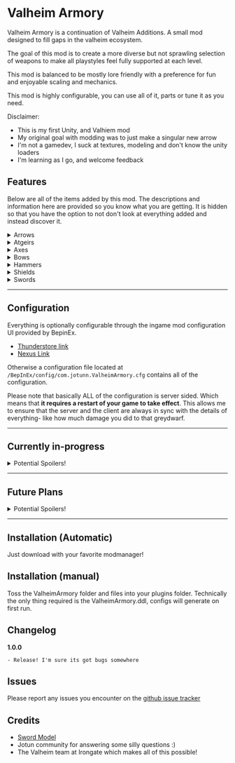# Valheim Armory
Valheim Armory is a continuation of Valheim Additions. A small mod designed to fill gaps in the valheim ecosystem.

The goal of this mod is to create a more diverse but not sprawling selection of weapons to make all playstyles feel fully supported at each level.


This mod is balanced to be mostly lore friendly with a preference for fun and enjoyable scaling and mechanics.

This mod is highly configurable, you can use all of it, parts or tune it as you need.


Disclaimer:
- This is my first Unity, and Valhiem mod
- My original goal with modding was to just make a singular new arrow
- I'm not a gamedev, I suck at textures, modeling and don't know the unity loaders
- I'm learning as I go, and welcome feedback


## Features

Below are all of the items added by this mod. The descriptions and information here are provided so you know what you are getting. It is hidden so that you have the option to not don't look at everything added and instead discover it.

<details>
  <summary>Arrows</summary>

  | Name | Crafted At | Stage | Icon |
  | ----------- | ----------- | ----------- | ----------- |
  | Bone arrow | Workbench | Meadows | ![bone arrow icon](https://imgur.com/KUYj0Zp.png) |
  | Chitin arrow | Workbench | Ocean | ![chitin arrow icon](https://imgur.com/LKNQnEt.png) |
  | Ancient Wood arrow | Workbench | Swamp | ![ancient wood arrow icon](https://imgur.com/d28tCPw.png) |
  | Surtling Fire arrow | Forge | Mountain | ![surtling fire arrow icon](https://i.imgur.com/lLFiUc8.png) |
  | Blackmetal arrow | Forge | Plains | ![blackmetal arrow icon](https://imgur.com/yiJKz6s.png) | 
  | Wood Crossbow Bolt | Artisan | Post-Mountain | ![wood crossbow bolt](https://imgur.com/UTbO8aG.png) |

  Arrows Added here fill out a number of additional roles, and importantly add new resource sinks.
  * Bone arrows add a cheap arrow alternative to wood, burn your extra bones today!
  * Chitin arrows add a cheap variation to wood arrows, use all those useless barnacles!
  * Ancient wood arrows add a yet stronger sink for ancient wood
  * Surtling Fire arrows add a stronger variation of the fire arrow at a time when you can make some of the best use of it
  * Blackmetal arrows help complete the metal arrow variants
  * Wood bolts provide a cheap, and earlier game alternative to more expensive crossbow bolts- at a lower damage
</details>

<details>
  <summary>Atgeirs</summary>

  ### Progression of Atgiers with the mod installed
  ![gallery of atgeirs](https://i.imgur.com/favxFmh.png)
  
  ### Added Atgeirs

  | Name | Crafted At | Stage | Icon |
  | ----------- | ----------- | ----------- | ----------- |
  | Antler Atgeir | Workbench | Post-Meadows | ![antler atgeir icon](https://i.imgur.com/qjSQc9z.png) |
  | Royal Abyssal Atgeir | Forge | Mountain | ![royal abyssal atgeir icon](https://i.imgur.com/FCO85Nq.png) |

  Atgeirs are incredibly powerful, but can be stamina heavy to get into using. 
  * The Antleir Atgier provides a stepping stone for those starting with this weapon type. Its also quite powerful, due to being one of the only easy AOE weapons earlygame.
  * The Royal Abyssal Atgeir provides a missing stepping stone from Iron -> Blackmetal atgeirs, while also being powerful and specialized by itself


</details>

<details>
  <summary>Axes</summary>
  
  ### Progression of Great Axes with the mod installed
  ![gallery of greataxes](https://i.imgur.com/vTyKT5C.png)
  
  ### Added Greataxes

  | Name | Crafted At | Stage | Icon |
  | ----------- | ----------- | ----------- | ----------- |
  | Bronze Lumber Axe | Forge | Blackforest | ![bronze greataxe icon](https://i.imgur.com/1an32hc.png) |
  | Blackmetal Greataxe | Forge | Mistlands | ![blackmetal greataxe icon](https://i.imgur.com/2H94zhh.png) |

  Battleaxes are a fun but very challenging playstyle in valheim. They are slow so you generally need to kill your opponets before they can kill you, which happens fast. But since the first battleaxe you can get is in the swamp your actual axe damage is going to greatly depend on how much wood cutting you have already done.
  * Bronze greataxe gives you the option to use a 2H axe as your combat weapon of choice earlier, plus its great against wood, and greydwarfs :)
  * The Blackmetal greataxe (Herkir's Wrath) gives you a current endgame 2H axe that can actually output enough damage to be viable in the Mistlands
</details>

<details>
  <summary>Bows</summary>
  
  ### Progression of Great Axes with the mod installed
  ![gallery of crossbows](https://i.imgur.com/XP7ZtCs.png)
  
  ### Added Crossbows

  | Name | Crafted At | Stage | Icon |
  | ----------- | ----------- | ----------- | ----------- |
  | Bronze Crossbow | Forge | Post-Mountain | ![bronze crossbow icon](https://i.imgur.com/iuk67H0.png) |

  Crossbows are really fun! Who doesn't like to point and click at an enemy and watch them just explode? The problem with crossbows is that they use their own skill type, and the first one you can get is at the current end of game. Which means its just not a viable damage dealer without a lot of grinding and its most likely you will just skip using it.
  * The Bronze crossbow adds an earlier version of the crossbow and it comes with some wood bolts for cheaper ammunition. It breaks a lot easier, but it also is fantastic against mountain/plains level enemies as a sneak attack weapon.

</details>

<details>
  <summary>Hammers</summary>
  
  ### Progression of Hammers (Sledges) with the mod installed
  ![gallery of hammers](https://i.imgur.com/w1frrOo.png)
  
  ### Added Sledges

  | Name | Crafted At | Stage | Icon |
  | ----------- | ----------- | ----------- | ----------- |
  | Blackmetal Sledge | Forge | Plains | ![blackmetal sledge icon](https://i.imgur.com/GiQJaWe.png) |

  Sledges are another fun, but niche weapon type which suffers greatly from not having a line of upgrades.
  * Blackmetal Sledge (Sky Shatter) is a plains level sledge that gives you a big upgrade over the iron sledge, and a stepping stone on the way to the mistlands sledge
</details>

<details>
  <summary>Shields</summary>
  
  ### Progression of Bucklers with the mod installed
  ![gallery of bucklers](https://i.imgur.com/whuCMvz.png)
  
  ### Added Shields

  | Name | Crafted At | Stage | Icon |
  | ----------- | ----------- | ----------- | ----------- |
  | Serpent Scale Buckler | Forge | Swamp | ![serpent scale buckler icon](https://i.imgur.com/jtB6efS.png) |

  Bucklers are a fun line of the lightest form of shields which also give the biggest parry bonus, and the least movement speed penalties. But like other weapon likes suffer from sparsity in their lineup.
  * The Serpent Scale Buckler gives you a middle tier buckler that while harder to get the resouces scales well to help you reach the later game buckler
</details>

<details>
  <summary>Swords</summary>
  
  ### Progression of Greatswords with the mod installed
  ![gallery of greatswords](https://i.imgur.com/e6Lmz1h.png)
  
  ### Added Greatswords

  | Name | Crafted At | Stage | Icon |
  | ----------- | ----------- | ----------- | ----------- |
  | Bronze Greatsword | Forge | Blackforest | ![bronze greatsword icon](https://i.imgur.com/cjSbYI5.png) |
  | Iron Greatsword | Forge | Swamp | ![iron greatsword icon](https://i.imgur.com/UmjdC0K.png) |
  | Silver Greatsword | Forge | Mountain | ![silver greatsword icon](https://i.imgur.com/qBOtNRn.png) |

  Greatswords are a relatively underwhelming weapon as they offer less utility than other weapon types and use one of the weaker damage types. So they need to make up for it in raw damage, however in vanilla the only greatsword you get is mistlands/blackmetal level! These greatswords create a tier progression that is missing and give you a the meaningful option of a high damage 2 hander earlier in the game.
  * Bronze greatsword early game 2H sword
  * Iron greatsword progression of the 2H sword
  * Silver Greatsword a comparable "silver axe" complete with its own spirit damage

  ---

  ### Progression of Swords with the mod installed
  ![gallery of swords](https://i.imgur.com/XsLZiJX.png)
  
  ### Added Swords

  | Name | Crafted At | Stage | Icon |
  | ----------- | ----------- | ----------- | ----------- |
  | Chitin Sword | Forge | Blackforest | ![chitin sword icon](https://i.imgur.com/HtNvGaA.png) |

  The progression tree of swords is well fleshed out, but it is missing variants that would make it useful earlier in the game. The abyssal sword is one such variant that gives this skill wider usage.
  * Chitin Sword (Abyssal Sword) is an early game sword sitting between bronze and iron but with the unique difference of inflicting some blunt damage, making it less useless against all of the enemies in the swamp
</details>

---

## Configuration

Everything is optionally configurable through the ingame mod configuration UI provided by BepinEx.
  * [Thunderstore link](https://valheim.thunderstore.io/package/TJzilla/BepInEx_ConfigurationManager/)
  * [Nexus Link](https://www.nexusmods.com/valheim/mods/740)

Otherwise a configuration file located at `/BepInEx/config/com.jotunn.ValheimArmory.cfg` contains all of the configuration.

Please note that basically ALL of the configuration is server sided. Which means that **it requires a restart of your game to take effect**. This allows me to ensure that the server and the client are always in sync with the details of everything- like how much damage you did to that greydwarf.

---

## Currently in-progress
<details>
  <summary>Potential Spoilers!</summary>
  
  Sorry nothing right now. I'm taking a short break from modding after the initial release of this mod.
  If there is something you'd like me to work on vote for it [here](https://poll-maker.com/poll4743457x8A99432B-147)!
</details>

---

## Future Plans
<details>
  <summary>Potential Spoilers!</summary>
  
  * Configuration for enable/disable recipes and recipe costs
  * prettier in-game config editing
  * Chitin Shield
  * Named Mace (blackmetal mace)
  * More boss theme weapons
  * Silver sledge
  * Line of 2H daggers (Black Forest level, Swamp Level, Mountains level)
  If there is something you'd like me to work on vote for it [here](https://poll-maker.com/poll4743457x8A99432B-147)!
</details>

---

## Installation (Automatic)
Just download with your favorite modmanager!

## Installation (manual)
Toss the ValheimArmory folder and files into your plugins folder. Technically the only thing required is the ValheimArmory.ddl, configs will generate on first run.

## Changelog
**1.0.0**
```
- Release! I'm sure its got bugs somewhere
```

## Issues
Please report any issues you encounter on the [github issue tracker](https://github.com/MidnightsFX/Valheim_Additions/issues)

## Credits
* [Sword Model](https://assetstore.unity.com/packages/3d/props/weapons/free-low-poly-swords-rpg-weapons-198166)
* Jotun community for answering some silly questions :)
* The Valheim team at Irongate which makes all of this possible!

